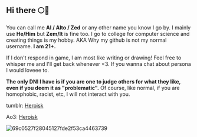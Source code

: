 ## Hi there 🌕💙 

You can call me **Al / Alto / Zed** or any other name you know I go by. I mainly use **He/Him** but **Zem/It** is fine too. I go to college for computer science and creating things is my hobby. AKA Why my github is not my normal username. **I am 21+.** 

If I don't respond in game, I am most like writing or drawing! Feel free to whisper me and I'll get back whenever <3. If you wanna chat about persona I would loveee to. 

**The only DNI I have is if you are one to judge others for what they like, even if you deem it as "problematic".** Of course, like normal, if you are homophobic, racist, etc, I will not interact with you. 

tumblr: [Heroisk](https://www.tumblr.com/blog/heroisk)

Ao3: [Heroisk](https://archiveofourown.org/users/Heroisk) 

![69c0527f28045127fde2f53ca4463739](https://github.com/user-attachments/assets/45d2f225-b429-4db2-a196-0399c97ddfc5)
